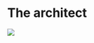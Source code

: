 # The architect

<img src="https://static.wikia.nocookie.net/matrix/images/f/fb/Architect.png/revision/latest?cb=20110515094801">
